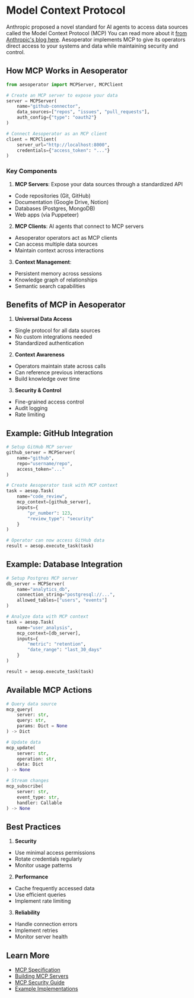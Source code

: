 # Model Context Protocol

Anthropic proposed a novel standard for AI agents to access data sources called the Model Context Protocol (MCP) You can read more about it [from Anthropic's blog here](https://docs.anthropic.com/en/docs/model-context-protocol). Aesoperator implements MCP to give its operators direct access to your systems and data while maintaining security and control.

## How MCP Works in Aesoperator

```python
from aesoperator import MCPServer, MCPClient

# Create an MCP server to expose your data
server = MCPServer(
    name="github-connector",
    data_sources=["repos", "issues", "pull_requests"],
    auth_config={"type": "oauth2"}
)

# Connect Aesoperator as an MCP client
client = MCPClient(
    server_url="http://localhost:8000",
    credentials={"access_token": "..."}
)
```

### Key Components

1. **MCP Servers**: Expose your data sources through a standardized API
- Code repositories (Git, GitHub)
- Documentation (Google Drive, Notion)
- Databases (Postgres, MongoDB) 
- Web apps (via Puppeteer)

2. **MCP Clients**: AI agents that connect to MCP servers
- Aesoperator operators act as MCP clients
- Can access multiple data sources
- Maintain context across interactions

3. **Context Management**: 
- Persistent memory across sessions
- Knowledge graph of relationships
- Semantic search capabilities

## Benefits of MCP in Aesoperator

1. **Universal Data Access**
- Single protocol for all data sources
- No custom integrations needed
- Standardized authentication

2. **Context Awareness** 
- Operators maintain state across calls
- Can reference previous interactions
- Build knowledge over time

3. **Security & Control**
- Fine-grained access control
- Audit logging
- Rate limiting

## Example: GitHub Integration

```python
# Setup GitHub MCP server
github_server = MCPServer(
    name="github",
    repo="username/repo",
    access_token="..."
)

# Create Aesoperator task with MCP context
task = aesop.Task(
    name="code_review",
    mcp_context=[github_server],
    inputs={
        "pr_number": 123,
        "review_type": "security"
    }
)

# Operator can now access GitHub data
result = aesop.execute_task(task)
```

## Example: Database Integration

```python
# Setup Postgres MCP server
db_server = MCPServer(
    name="analytics_db",
    connection_string="postgresql://...",
    allowed_tables=["users", "events"]
)

# Analyze data with MCP context
task = aesop.Task(
    name="user_analysis",
    mcp_context=[db_server],
    inputs={
        "metric": "retention",
        "date_range": "last_30_days"
    }
)

result = aesop.execute_task(task)
```

## Available MCP Actions

```python
# Query data source
mcp_query(
    server: str,
    query: str,
    params: Dict = None
) -> Dict

# Update data
mcp_update(
    server: str,
    operation: str,
    data: Dict
) -> None

# Stream changes
mcp_subscribe(
    server: str,
    event_type: str,
    handler: Callable
) -> None
```

## Best Practices

1. **Security**
- Use minimal access permissions
- Rotate credentials regularly
- Monitor usage patterns

2. **Performance** 
- Cache frequently accessed data
- Use efficient queries
- Implement rate limiting

3. **Reliability**
- Handle connection errors
- Implement retries
- Monitor server health

## Learn More

- [MCP Specification](https://mcp.dev/spec)
- [Building MCP Servers](servers.md)
- [MCP Security Guide](security.md)
- [Example Implementations](examples.md)
